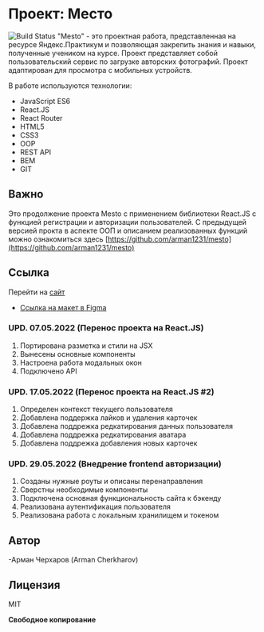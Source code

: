 # Проект: Место

![Build Status](https://travis-ci.org/joemccann/dillinger.svg?branch=master)
"Mesto" - это проектная работа, представленная на ресурсе Яндекс.Практикум и позволяющая закрепить знания и навыки, полученные учеником на курсе.
Проект представляет собой пользовательский сервис по загрузке авторских фотографий.
Проект адаптирован для просмотра с мобильных устройств.

В работе используются технологии:
- JavaScript ES6
- React.JS
- React Router
- HTML5
- CSS3
- OOP
- REST API
- BEM
- GIT

## Важно
Это продолжение проекта Mesto с применением библиотеки React.JS с функцией регистрации и авторизации пользователей.
С предыдущей версией прокта в аспекте ООП и описанием реализованных функций можно ознакомиться здесь [https://github.com/arman1231/mesto](https://github.com/arman1231/mesto)

## Ссылка
Перейти на [сайт](https://arman1231.github.io/react-mesto-auth/)
* [Ссылка на макет в Figma](https://www.figma.com/file/2cn9N9jSkmxD84oJik7xL7/JavaScript.-Sprint-4?node-id=0%3A1)

### UPD. 07.05.2022 (Перенос проекта на React.JS)
  1) Портирована разметка и стили на JSX
  2) Вынесены основные компоненты
  3) Настроена работа модальных окон
  4) Подключено API

### UPD. 17.05.2022 (Перенос проекта на React.JS #2)
  1) Определен контекст текущего пользователя
  2) Добавлена поддержка лайков и удаления карточек
  3) Добавлена поддрежка редкатирования данных пользователя
  4) Добавлена поддрежка редкатирования аватара
  5) Добавлена поддрежка добавления новых карточек

### UPD. 29.05.2022 (Внедрение frontend авторизации)
  1) Созданы нужные роуты и описаны перенаправления
  2) Сверстны необходимые компоненты
  3) Подключена основная функциональность сайта к бэкенду
  4) Реализована аутентификация пользователя
  5) Реализована работа с локальным хранилищем и токеном

## Автор
-Арман Черхаров (Arman Cherkharov)

## Лицензия

MIT

**Свободное копирование**

